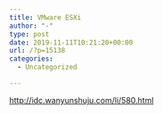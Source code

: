 ```yaml
---
title: VMware ESXi
author: "-"
type: post
date: 2019-11-11T10:21:20+00:00
url: /?p=15138
categories:
  - Uncategorized

---
```

http://idc.wanyunshuju.com/li/580.html
